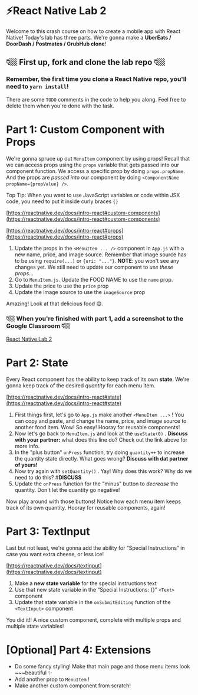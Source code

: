 # ⚡️React Native Lab 2

Welcome to this crash course on how to create a mobile app with React Native! Today's lab has three parts. We're gonna make a **UberEats / DoorDash / Postmates / GrubHub clone**!

## 👇🏼 First up, fork and clone the lab repo 👇🏼

[](https://github.com/Snap-Engineering-Academy-2021/rn-lab2)

### Remember, the first time you clone a React Native repo, you'll need to `yarn install`!

There are some `TODO` comments in the code to help you along. Feel free to delete them when you're done with the task.

# Part 1: Custom Component with Props

We're gonna spruce up out `MenuItem` component by using props! Recall that we can access props using the `props` variable that gets passed into our component function. We access a specific prop by doing `props.propName`. And the props are *passed into* our component by doing `<ComponentName propName={propValue} />`.

Top Tip: When you want to use JavaScript variables or code within JSX code, you need to put it inside curly braces `{}`

[https://reactnative.dev/docs/intro-react#custom-components](https://reactnative.dev/docs/intro-react#custom-components)

[https://reactnative.dev/docs/intro-react#props](https://reactnative.dev/docs/intro-react#props)

1. Update the props in the `<MenuItem ... />` component in `App.js` with a new name, price, and image source. Remember that image source has to be using `require(...)` or `{uri: "..."}`. **NOTE**: you won't see any changes yet. We still need to update our component to *use these props*...
2. Go to `MenuItem.js`. Update the FOOD NAME to use the `name` prop.
3. Update the price to use the `price` prop
4. Update the image source to use the `imageSource` prop

Amazing! Look at that delicious food 😋.

### 👇🏼 When you're finished with part 1, add a screenshot to the Google Classroom 👇🏼

[React Native Lab 2](https://classroom.google.com/c/NTAwNzM2MDgwMzgy/a/NDk2ODc2Mjg4NzMz/details)

# Part 2: State

Every React component has the ability to keep track of its own **state**. We're gonna keep track of the desired *quantity* for each menu item.

[https://reactnative.dev/docs/intro-react#state](https://reactnative.dev/docs/intro-react#state)

1. First things first, let's go to `App.js` make another `<MenuItem ...>` ! You can copy and paste, and change the name, price, and image source to another food item. Wow! So easy! Hooray for reusable components!
2. Now let's go back to `MenuItem.js` and look at the `useState(0)` . **Discuss with your partner:** what does this line do? Check out the link above for more info.
3. In the "plus button" `onPress` function, try doing `quantity++` to increase the quantity state directly. What goes wrong? **Discuss with dat partner of yours!**
4. Now try again with `setQuantity()` . Yay! Why does this work? Why do we need to do this? #**DISCUSS**
5. Update the `onPress` function for the "minus" button to *decrease* the quantity. Don't let the quantity go negative!

Now play around with those buttons! Notice how each menu item keeps track of its own quantity. Hooray for reusable components, again!

# Part 3: TextInput

Last but not least, we're gonna add the ability for “Special Instructions” in case you want extra cheese, or less ice!

[https://reactnative.dev/docs/textinput](https://reactnative.dev/docs/textinput)

1. Make a **new state variable** for the special instructions text
2. Use that new state variable in the “Special Instructions: {}” `<Text>` component
3. Update that state variable in the `onSubmitEditing` function of the `<TextInput>` component

You did it!! A nice custom component, complete with multiple props and multiple state variables!

# [Optional] Part 4: Extensions

- Do some fancy styling! Make that main page and those menu items look ~~~beautiful ✨
- Add another prop to `MenuItem` !
- Make another custom component from scratch!
